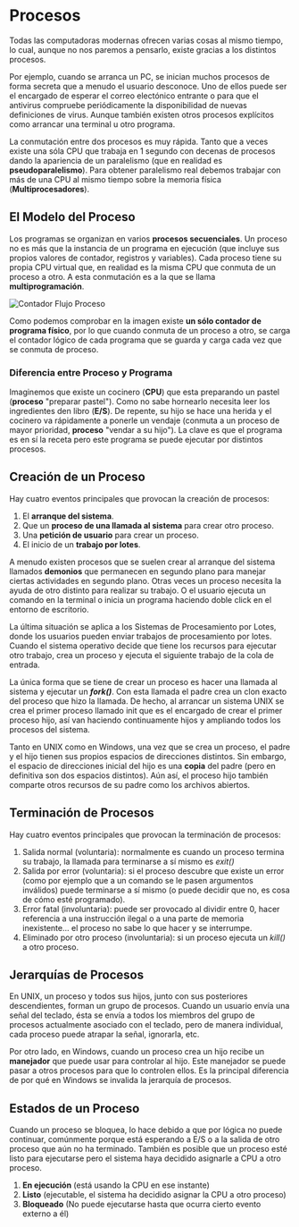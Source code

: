 # Procesos
Todas las computadoras modernas ofrecen varias cosas al mismo tiempo, lo cual, aunque no nos paremos a pensarlo, existe gracias a los distintos procesos.

Por ejemplo, cuando se arranca un PC, se inician muchos procesos de forma secreta que a menudo el usuario desconoce. Uno de ellos puede ser el encargado de esperar el correo electónico entrante o para que el antivirus compruebe periódicamente la disponibilidad de nuevas definiciones de virus. Aunque también existen otros procesos explícitos como arrancar una terminal u otro programa.

La conmutación entre dos procesos es muy rápida. Tanto que a veces existe una sóla CPU que trabaja en 1 segundo con decenas de procesos dando la apariencia de un paralelismo (que en realidad es **pseudoparalelismo**). Para obtener paralelismo real debemos trabajar con más de una CPU al mismo tiempo sobre la memoria física (**Multiprocesadores**).

## El Modelo del Proceso
Los programas se organizan en varios **procesos secuenciales**. Un proceso no es más que la instancia de un programa en ejecución (que incluye sus propios valores de contador, registros y variables). Cada proceso tiene su propia CPU virtual que, en realidad es la misma CPU que conmuta de un proceso a otro. A esta conmutación es a la que se llama **multiprogramación**.

![Contador Flujo Proceso](https://image.ibb.co/kmU71c/contadorflujoproceso.png)

Como podemos comprobar en la imagen existe **un sólo contador de programa físico**, por lo que cuando conmuta de un proceso a otro, se carga el contador lógico de cada programa que se guarda y carga cada vez que se conmuta de proceso.

### Diferencia entre Proceso y Programa
Imaginemos que existe un cocinero (**CPU**) que esta preparando un pastel (**proceso** "preparar pastel"). Como no sabe hornearlo necesita leer los ingredientes den libro (**E/S**). De repente, su hijo se hace una herida y el cocinero va rápidamente a ponerle un vendaje (conmuta a un proceso de mayor prioridad, **proceso** "vendar a su hijo"). La clave es que el programa es en sí la receta pero este programa se puede ejecutar por distintos procesos.

## Creación de un Proceso
Hay cuatro eventos principales que provocan la creación de procesos:
1. El **arranque del sistema**.
2. Que un **proceso de una llamada al sistema** para crear otro proceso.
3. Una **petición de usuario** para crear un proceso.
4. El inicio de un **trabajo por lotes**.

A menudo existen procesos que se suelen crear al arranque del sistema llamados **demonios** que permanecen en segundo plano para manejar ciertas actividades en segundo plano. Otras veces un proceso necesita la ayuda de otro distinto para realizar su trabajo. O el usuario ejecuta un comando en la terminal o inicia un programa haciendo doble click en el entorno de escritorio.

La última situación se aplica a los Sistemas de Procesamiento por Lotes, donde los usuarios pueden enviar trabajos de procesamiento por lotes. Cuando el sistema operativo decide que tiene los recursos para ejecutar otro trabajo, crea un proceso y ejecuta el siguiente trabajo de la cola de entrada.

La única forma que se tiene de crear un proceso es hacer una llamada al sistema y ejecutar un **_fork()_**. Con esta llamada el padre crea un clon exacto del proceso que hizo la llamada. De hecho, al arrancar un sistema UNIX se crea el primer proceso llamado init que es el encargado de crear el primer proceso hijo, así van haciendo continuamente hijos y ampliando todos los procesos del sistema.

Tanto en UNIX como en Windows, una vez que se crea un proceso, el padre y el hijo tienen sus propios espacios de direcciones distintos. Sin embargo, el espacio de direcciones inicial del hijo es una **copia** del padre (pero en definitiva son dos espacios distintos). Aún así, el proceso hijo también comparte otros recursos de su padre como los archivos abiertos.

## Terminación de Procesos
Hay cuatro eventos principales que provocan la terminación de procesos:
1. Salida normal (voluntaria): normalmente es cuando un proceso termina su trabajo, la llamada para terminarse a sí mismo es _exit()_
2. Salida por error (voluntaria): si el proceso descubre que existe un error (como por ejemplo que a un comando se le pasen argumentos inválidos) puede terminarse a sí mismo (o puede decidir que no, es cosa de cómo esté programado).
3. Error fatal (involuntaria): puede ser provocado al dividir entre 0, hacer referencia a una instrucción ilegal o a una parte de memoria inexistente... el proceso no sabe lo que hacer y se interrumpe.
4. Eliminado por otro proceso (involuntaria): si un proceso ejecuta un _kill()_ a otro proceso.

## Jerarquías de Procesos
En UNIX, un proceso y todos sus hijos, junto con sus posteriores descendientes, forman un grupo de procesos. Cuando un usuario envía una señal del teclado, ésta se envía a todos los miembros del grupo de procesos actualmente asociado con el teclado, pero de manera individual, cada proceso puede atrapar la señal, ignorarla, etc.

Por otro lado, en Windows, cuando un proceso crea un hijo recibe un **manejador** que puede usar para controlar al hijo. Este manejador se puede pasar a otros procesos para que lo controlen ellos. Es la principal diferencia de por qué en Windows se invalida la jerarquía de procesos.

## Estados de un Proceso
Cuando un proceso se bloquea, lo hace debido a que por lógica no puede continuar, comúnmente porque está esperando a E/S o a la salida de otro proceso que aún no ha terminado. También es posible que un proceso esté listo para ejecutarse pero el sistema haya decidido asignarle a CPU a otro proceso.

1. **En ejecución** (está usando la CPU en ese instante)
2. **Listo**        (ejecutable, el sistema ha decidido asignar la CPU a otro proceso)
3. **Bloqueado**    (No puede ejecutarse hasta que ocurra cierto evento externo a él)


